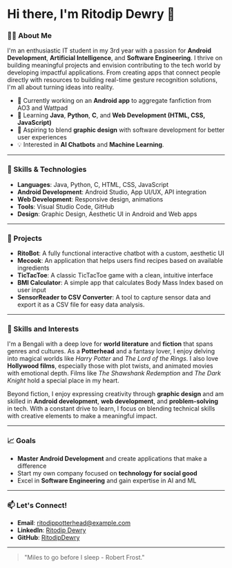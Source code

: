 # Hi there, I'm Ritodip Dewry 👋

### 👨‍💻 About Me
I'm an enthusiastic IT student in my 3rd year with a passion for **Android Development**, **Artificial Intelligence**, and **Software Engineering**. I thrive on building meaningful projects and envision contributing to the tech world by developing impactful applications. From creating apps that connect people directly with resources to building real-time gesture recognition solutions, I'm all about turning ideas into reality.

- 🔭 Currently working on an **Android app** to aggregate fanfiction from AO3 and Wattpad
- 🌱 Learning **Java**, **Python**, **C**, and **Web Development (HTML, CSS, JavaScript)**
- 🎨 Aspiring to blend **graphic design** with software development for better user experiences
- 💡 Interested in **AI Chatbots** and **Machine Learning**.

---

### 🚀 Skills & Technologies
- **Languages**: Java, Python, C, HTML, CSS, JavaScript
- **Android Development**: Android Studio, App UI/UX, API integration
- **Web Development**: Responsive design, animations
- **Tools**: Visual Studio Code, GitHub
- **Design**: Graphic Design, Aesthetic UI in Android and Web apps
---

### 💼 Projects
- **RitoBot**: A fully functional interactive chatbot with a custom, aesthetic UI
- **Mecook**: An application that helps users find recipes based on available ingredients
- **TicTacToe**: A classic TicTacToe game with a clean, intuitive interface
- **BMI Calculator**: A simple app that calculates Body Mass Index based on user input
- **SensorReader to CSV Converter**: A tool to capture sensor data and export it as a CSV file for easy data analysis.
---

### 🎉 Skills and Interests
I'm a Bengali with a deep love for **world literature** and **fiction** that spans genres and cultures. As a **Potterhead** and a fantasy lover, I enjoy delving into magical worlds like *Harry Potter* and *The Lord of the Rings*. I also love **Hollywood films**, especially those with plot twists, and animated movies with emotional depth. Films like *The Shawshank Redemption* and *The Dark Knight* hold a special place in my heart.

Beyond fiction, I enjoy expressing creativity through **graphic design** and am skilled in **Android development**, **web development**, and **problem-solving** in tech. With a constant drive to learn, I focus on blending technical skills with creative elements to make a meaningful impact.

---

### 📈 Goals
- **Master Android Development** and create applications that make a difference
- Start my own company focused on **technology for social good**
- Excel in **Software Engineering** and gain expertise in AI and ML

---

### 📫 Let's Connect!
- **Email**: ritodippotterhead@example.com
- **LinkedIn**: [Ritodip Dewry](https://www.linkedin.com/in/ritodip-dewry)
- **GitHub**: [RitodipDewry](https://github.com/RitodipDewry)

---

> "Miles to go before I sleep - Robert Frost."
